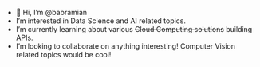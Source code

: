 - 👋 Hi, I’m @babramian
- I’m interested in Data Science and AI related topics.
- I’m currently learning about various ~~Cloud Computing solutions~~
                                       building APIs.
- I’m looking to collaborate on anything interesting! Computer Vision related topics would be cool!

